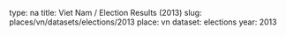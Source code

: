 type: na
title: Viet Nam / Election Results (2013)
slug: places/vn/datasets/elections/2013
place: vn
dataset: elections
year: 2013
